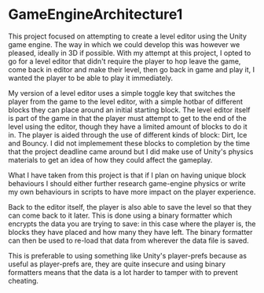 # GameEngineArchitecture1
This project focused on attempting to create a level editor using the Unity game engine.
The way in which we could develop this was however we pleased, ideally in 3D if possible.
With my attempt at this project, I opted to go for a level editor that didn't require the player
to hop leave the game, come back in editor and make their level, then go back in game and play it, I wanted the player to be
able to play it immediately.

My version of a level editor uses a simple toggle key that switches the player from the game to the level editor, with a simple
hotbar of different blocks they can place around an initial starting block. The level editor itself is part of the game in that
the player must attempt to get to the end of the level using the editor, though they have a limited amount of blocks to do it in.
The player is aided through the use of different kinds of block: Dirt, Ice and Bouncy. I did not implemement these blocks to 
completion by the time that the project deadline came around but I did make use of Unity's physics materials to get an idea of how
they could affect the gameplay.

What I have taken from this project is that if I plan on having unique block behaviours I should either further research game-engine
physics or write my own behaviours in scripts to have more impact on the player experience.

Back to the editor itself, the player is also able to save the level so that they can come back to it later. This is done
using a binary formatter which encrypts the data you are trying to save: in this case where the player is, the blocks they have
placed and how many they have left. The binary formatter can then be used to re-load that data from wherever the data file is saved.

This is preferable to using something like Unity's player-prefs because as useful as player-prefs are, they are quite insecure and
using binary formatters means that the data is a lot harder to tamper with to prevent cheating.
